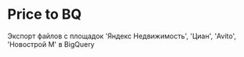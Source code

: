 # Price to BQ

Экспорт файлов с площадок 'Яндекс Недвижимость', 'Циан', 'Avito', 'Новострой М' в BigQuery